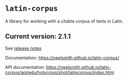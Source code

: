 # `latin-corpus`

A library for working with a citable corpus of texts in Latin.


## Current version:  2.1.1

See [release notes](releases.md)

Documentation:  <https://neelsmith.github.io/latin-corpus/>

API documentation: <https://neelsmith.github.io/latin-corpus/api/edu/holycross/shot/latincorpus/index.html>
